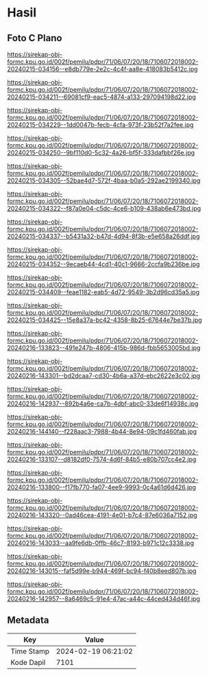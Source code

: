 # Hasil

## Foto C Plano

https://sirekap-obj-formc.kpu.go.id/002f/pemilu/pdpr/71/06/07/20/18/7106072018002-20240215-034156--e8db779e-2e2c-4c4f-aa8e-418083b5412c.jpg

https://sirekap-obj-formc.kpu.go.id/002f/pemilu/pdpr/71/06/07/20/18/7106072018002-20240215-034211--69081cf9-eac5-4874-a133-297094198d22.jpg

https://sirekap-obj-formc.kpu.go.id/002f/pemilu/pdpr/71/06/07/20/18/7106072018002-20240215-034229--1dd0047b-fecb-4cfa-973f-23b52f7a2fee.jpg

https://sirekap-obj-formc.kpu.go.id/002f/pemilu/pdpr/71/06/07/20/18/7106072018002-20240215-034250--9bf110d0-5c32-4a26-bf5f-333dafbbf26e.jpg

https://sirekap-obj-formc.kpu.go.id/002f/pemilu/pdpr/71/06/07/20/18/7106072018002-20240215-034305--52bae4d7-572f-4baa-b0a5-292ae2199340.jpg

https://sirekap-obj-formc.kpu.go.id/002f/pemilu/pdpr/71/06/07/20/18/7106072018002-20240215-034322--f87a0e04-c5dc-4ce6-b109-438ab6e473bd.jpg

https://sirekap-obj-formc.kpu.go.id/002f/pemilu/pdpr/71/06/07/20/18/7106072018002-20240215-034337--b5431a32-b47d-4d94-8f3b-e5e658a26ddf.jpg

https://sirekap-obj-formc.kpu.go.id/002f/pemilu/pdpr/71/06/07/20/18/7106072018002-20240215-034352--9ecaeb44-4cd1-40c1-9666-2ccfa9b236be.jpg

https://sirekap-obj-formc.kpu.go.id/002f/pemilu/pdpr/71/06/07/20/18/7106072018002-20240215-034409--feae1182-eab5-4d72-9549-3b2d96cd35a5.jpg

https://sirekap-obj-formc.kpu.go.id/002f/pemilu/pdpr/71/06/07/20/18/7106072018002-20240215-034425--15e8a37a-bc42-4358-8b25-67644e7be37b.jpg

https://sirekap-obj-formc.kpu.go.id/002f/pemilu/pdpr/71/06/07/20/18/7106072018002-20240216-133823--491e247b-4806-415b-986d-fbb5653005bd.jpg

https://sirekap-obj-formc.kpu.go.id/002f/pemilu/pdpr/71/06/07/20/18/7106072018002-20240216-143301--bd2dcaa7-cd30-4b6a-a37d-ebc2622e3c02.jpg

https://sirekap-obj-formc.kpu.go.id/002f/pemilu/pdpr/71/06/07/20/18/7106072018002-20240216-142937--892b4a6e-ca7b-4dbf-abc0-33de6f14938c.jpg

https://sirekap-obj-formc.kpu.go.id/002f/pemilu/pdpr/71/06/07/20/18/7106072018002-20240216-144140--f228aac3-7988-4b44-8e94-09c1fd460fab.jpg

https://sirekap-obj-formc.kpu.go.id/002f/pemilu/pdpr/71/06/07/20/18/7106072018002-20240216-133107--d8182df0-7574-4d6f-84b5-e80b707cc4e2.jpg

https://sirekap-obj-formc.kpu.go.id/002f/pemilu/pdpr/71/06/07/20/18/7106072018002-20240216-133800--f17fb770-fa07-4ee9-9993-0c4a61d6d426.jpg

https://sirekap-obj-formc.kpu.go.id/002f/pemilu/pdpr/71/06/07/20/18/7106072018002-20240216-143320--0ad46cea-4191-4e01-b7c4-87e6036a7152.jpg

https://sirekap-obj-formc.kpu.go.id/002f/pemilu/pdpr/71/06/07/20/18/7106072018002-20240216-143033--aa9fe6db-0ffb-46c7-8193-b971c12c3338.jpg

https://sirekap-obj-formc.kpu.go.id/002f/pemilu/pdpr/71/06/07/20/18/7106072018002-20240216-143015--faf5d99e-b944-469f-bc94-f40b8eed807b.jpg

https://sirekap-obj-formc.kpu.go.id/002f/pemilu/pdpr/71/06/07/20/18/7106072018002-20240216-142957--8a6469c5-91e4-47ac-a44c-44ced434d46f.jpg


## Metadata

| Key        | Value               |
| ---------- | ------------------- |
| Time Stamp | 2024-02-19 06:21:02 |
| Kode Dapil | 7101                |



